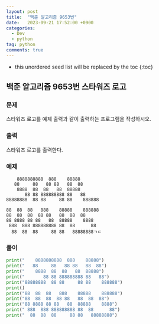 ```yaml
---
layout: post
title:  "백준 알고리즘 9653번"
date:   2023-09-21 17:52:00 +0900
categories: 
  - Dev
  - python
tag: python
comments: true
---
```


* this unordered seed list will be replaced by the toc
{:toc}

## 백준 알고리즘 9653번 스타워즈 로고

### 문제

스타워즈 로고를 예제 출력과 같이 출력하는 프로그램을 작성하시오.

### 출력

스타워즈 로고를 출력한다.

### 예제

```
    8888888888  888    88888
   88     88   88 88   88  88
    8888  88  88   88  88888
       88 88 888888888 88   88
88888888  88 88     88 88    888888

88  88  88   888    88888    888888
88  88  88  88 88   88  88  88
88 8888 88 88   88  88888    8888
 888  888 888888888 88  88      88
  88  88  88     88 88   88888888ㄱㄷ
```

### 풀이

```py
print("    8888888888  888    88888")
print("   88     88   88 88   88  88")
print("    8888  88  88   88  88888")
print("       88 88 888888888 88   88")
print("88888888  88 88     88 88    888888")
print()
print("88  88  88   888    88888    888888")
print("88  88  88  88 88   88  88  88")
print("88 8888 88 88   88  88888    8888")
print(" 888  888 888888888 88  88      88")
print("  88  88  88     88 88   88888888")
```